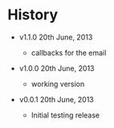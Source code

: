 # History

- v1.1.0 20th June, 2013
	- callbacks for the email

- v1.0.0 20th June, 2013
	- working version
   
- v0.0.1 20th June, 2013
	- Initial testing release